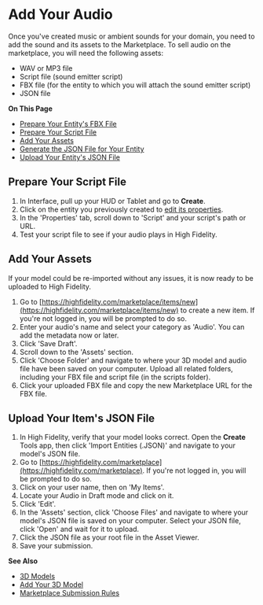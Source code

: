 # Add Your Audio

Once you've created music or ambient sounds for your domain, you need to add the sound and its assets to the Marketplace. To sell audio on the marketplace, you will need the following assets:

+ WAV or MP3 file
+ Script file (sound emitter script)
+ FBX file (for the entity to which you will attach the sound emitter script)
+ JSON file 

**On This Page**

* [Prepare Your Entity's FBX File](upload-model.html#prepare-your-fbx-file)
* [Prepare Your Script File](#prepare-your-script-file)
* [Add Your Assets](#add-your-assets)
* [Generate the JSON File for Your Entity](upload-model.html#generate-the-json-file-for-your-entity)
* [Upload Your Entity's JSON File](#upload-your-entitys-json-file)

## Prepare Your Script File

1. In Interface, pull up your HUD or Tablet and go to **Create**.
2. Click on the entity you previously created to [edit its properties](../../create/entities/entity-appearance.html).
3. In the 'Properties' tab, scroll down to 'Script' and your script's path or URL.
4. Test your script file to see if your audio plays in High Fidelity.

## Add Your Assets

If your model could be re-imported without any issues, it is now ready to be uploaded to High Fidelity. 

1. Go to [https://highfidelity.com/marketplace/items/new](https://highfidelity.com/marketplace/items/new) to create a new item. If you're not logged in, you will be prompted to do so. 
2. Enter your audio's name and select your category as 'Audio'. You can add the metadata now or later. 
3. Click 'Save Draft'. 
4. Scroll down to the 'Assets' section.  
5. Click 'Choose Folder' and navigate to where your 3D model and audio file have been saved on your computer. Upload all related folders, including your FBX file and script file (in the scripts folder).
6. Click your uploaded FBX file and copy the new Marketplace URL for the FBX file. 

## Upload Your Item's JSON File

1. In High Fidelity, verify that your model looks correct. Open the **Create** Tools app, then click 'Import Entities (.JSON)' and navigate to your model's JSON file. 
2. Go to [https://highfidelity.com/marketplace](https://highfidelity.com/marketplace). If you're not logged in, you will be prompted to do so.
3. Click on your user name, then on 'My Items'.
4. Locate your Audio in Draft mode and click on it. 
5. Click 'Edit'.
6. In the 'Assets' section, click 'Choose Files' and navigate to where your model's JSON file is saved on your computer. Select your JSON file, click 'Open' and wait for it to upload.
7. Click the JSON file as your root file in the Asset Viewer. 
8. Save your submission.

**See Also**

+ [3D Models](../../create/3d-models.html)
+ [Add Your 3D Model](upload-model.html)
+ [Marketplace Submission Rules](../submission-rules.html)